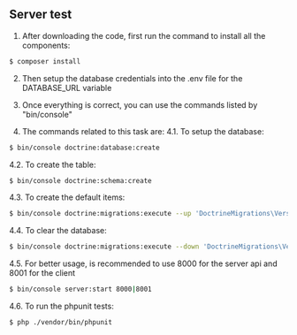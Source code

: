 ## Server test

1. After downloading the code, first run the command to install all the components:

```bash
$ composer install
```

2. Then setup the database credentials into the .env file for the DATABASE_URL variable

3. Once everything is correct, you can use the commands listed by "bin/console"

4. The commands related to this task are:
4.1. To setup the database:

```bash
$ bin/console doctrine:database:create
```

4.2. To create the table:

```bash
$ bin/console doctrine:schema:create
```

4.3. To create the default items:

```bash
$ bin/console doctrine:migrations:execute --up 'DoctrineMigrations\Version20210513225310'
```

4.4. To clear the database:

```bash
$ bin/console doctrine:migrations:execute --down 'DoctrineMigrations\Version20210513225310'
```

4.5. For better usage, is recommended to use 8000 for the server api and 8001 for the client
```bash
$ bin/console server:start 8000|8001
```

4.6. To run the phpunit tests:

```bash
$ php ./vendor/bin/phpunit
```
